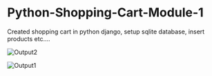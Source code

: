 # Python-Shopping-Cart-Module-1
Created shopping cart in python django, setup sqlite database, insert products etc....


![Output2](https://user-images.githubusercontent.com/55083861/120528550-38abfa80-c3f9-11eb-8bf3-df2911bba5ba.PNG)

![Output1](https://user-images.githubusercontent.com/55083861/120528556-39dd2780-c3f9-11eb-8006-46057bc7d2d0.PNG)
